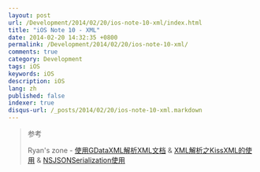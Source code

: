 ```yaml
---
layout: post
url: /Development/2014/02/20/ios-note-10-xml/index.html
title: "iOS Note 10 - XML"
date: 2014-02-20 14:32:35 +0800
permalink: /Development/2014/02/20/ios-note-10-xml/
comments: true
category: Development
tags: iOS
keywords: iOS
description: iOS
lang: zh
published: false
indexer: true
disqus-url: /_posts/2014/02/20/ios-note-10-xml.markdown
---
```




> 参考
>
> Ryan's zone - 
> [使用GDataXML解析XML文档](http://blog.csdn.net/ryantang03/article/details/7868246) & 
> [XML解析之KissXML的使用](http://blog.csdn.net/ryantang03/article/details/7926268) & 
> [NSJSONSerialization使用](http://blog.csdn.net/ryantang03/article/details/8314928)
> 